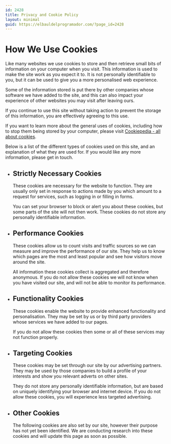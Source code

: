 ```yaml
---
id: 2428
title: Privacy and Cookie Policy
layout: minimal
guid: https://elbauldelprogramador.com/?page_id=2428
---
```

<script async type="text/javascript" src="http://auditor.optanon.com/cookie-policy/elbauldelprogramador.com.js"></script>
<link rel="stylesheet" href="http://cdn.cookielaw.org/css/cookie-policy.css" />
<div class="optanon-cookie-policy">
    <h1>How We Use Cookies</h1>
    <p>Like many websites we use cookies to store and then retrieve small bits of information on your computer when you visit. This information
    is used to make the site work as you expect it to.  It is not personally identifiable to you, but it can be used to give you a more
    personalised web experience.</p>
    <p>Some of the information stored is put there by other companies whose software we have added to the site, and this can also impact your
    experience of other websites you may visit after leaving ours.</p>
    <p>If you continue to use this site without taking action to prevent the storage of this information, you are effectively agreeing to
    this use.</p>
    <p>If you want to learn more about the general uses of cookies, including how to stop them being stored by your computer, please visit
    <a href="http://cookiepedia.co.uk/all-about-cookies">Cookiepedia - all about cookies</a>.</p>
    <p>Below is a list of the different types of cookies used on this site, and an explanation of what they are used for.
    If you would like any more information, please get in touch.</p>
    <ul class="optanon-groups">
        <li class="optanon-group">
            <h2>Strictly Necessary Cookies</h2>
            <p>These cookies are necessary for the website to function. They are usually only set in response to actions
            made by you which amount to a request for services, such as logging in or filling in forms.</p>
            <p>You can set your browser to block or alert you about these cookies, but some parts of the site will not
            then work. These cookies do not store any personally identifiable information.</p>
            <ul class="optanon-cookies optanon-strictly-necessary"></ul>
        </li>
        <li class="optanon-group">
            <h2>Performance Cookies</h2>
            <p>These cookies allow us to count visits and traffic sources so we can measure and improve the performance
            of our site. They help us to know which pages are the most and least popular and see how visitors move
            around the site.</p>
            <p>All information these cookies collect is aggregated and therefore anonymous. If you do not allow these
            cookies we will not know when you have visited our site, and will not be able to monitor its performance.</p>
            <ul class="optanon-cookies optanon-performance"></ul>
        </li>
        <li class="optanon-group">
            <h2>Functionality Cookies</h2>
            <p>These cookies enable the website to provide enhanced functionality and personalisation. They may be set
            by us or by third party providers whose services we have added to our pages.</p>
            <p>If you do not allow these cookies then some or all of these services may not function properly.</p>
            <ul class="optanon-cookies optanon-functionality"></ul>
        </li>
        <li class="optanon-group">
            <h2>Targeting Cookies</h2>
            <p>These cookies may be set through our site by our advertising partners. They may be used by those companies
            to build a profile of your interests and show you relevant adverts on other sites.</p>
            <p>They do not store any personally identifiable information, but are based on uniquely identifying your browser
            and internet device. If you do not allow these cookies, you will experience less targeted advertising.</p>
            <ul class="optanon-cookies optanon-targeting"></ul>
        </li>
        <li class="optanon-group">
            <h2>Other Cookies</h2>
            <p>The following cookies are also set by our site, however their purpose has not yet been identified. We are
            conducting research into these cookies and will update this page as soon as possible.</p>
            <ul class="optanon-cookies optanon-unknown"></ul>
        </li>
    </ul>
</div>
